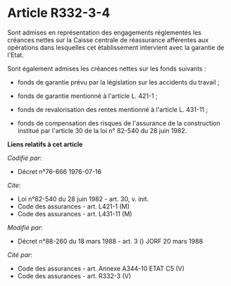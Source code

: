 # Article R332-3-4

Sont admises en représentation des engagements réglementés les créances nettes sur la Caisse centrale de réassurance
afférentes aux opérations dans lesquelles cet établissement intervient avec la garantie de l'Etat.

Sont également admises les créances nettes sur les fonds suivants :

- fonds de garantie prévu par la législation sur les accidents du travail ;

- fonds de garantie mentionné à l'article L. 421-1 ;

- fonds de revalorisation des rentes mentionné à l'article L. 431-11 ;

- fonds de compensation des risques de l'assurance de la construction institué par l'article 30 de la loi n° 82-540 du 28
juin 1982.

**Liens relatifs à cet article**

_Codifié par_:

  - Décret n°76-666 1976-07-16

_Cite_:

  - Loi n°82-540 du 28 juin 1982 - art. 30, v. init.
  - Code des assurances - art. L421-1 (M)
  - Code des assurances - art. L431-11 (M)

_Modifié par_:

  - Décret n°88-260 du 18 mars 1988 - art. 3 () JORF 20 mars 1988

_Cité par_:

  - Code des assurances - art. Annexe A344-10 ETAT C5 (V)
  - Code des assurances - art. R332-3 (V)
